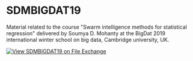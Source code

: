 # SDMBIGDAT19
Material related to the course "Swarm intelligence methods for statistical regression" delivered by Soumya D. Mohanty at the BigDat 2019 international winter school on big data, Cambridge university, UK.

[![View SDMBIGDAT19 on File Exchange](https://www.mathworks.com/matlabcentral/images/matlab-file-exchange.svg)](https://www.mathworks.com/matlabcentral/fileexchange/75565-sdmbigdat19)
